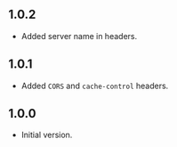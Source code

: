 ## 1.0.2

- Added server name in headers.

## 1.0.1

- Added `CORS` and `cache-control` headers.

## 1.0.0

- Initial version.

